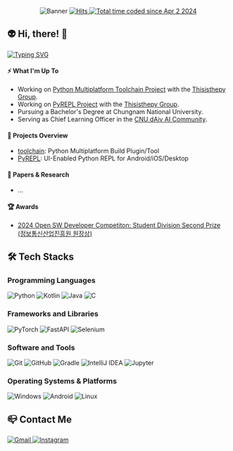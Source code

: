 <!-- Banner Section -->
<div align="center">
  <!-- Waving banner image -->
  <img src="https://capsule-render.vercel.app/api?type=waving&color=gradient&customColorList=3,4,6,14,15,18&height=200&text=Hello%20World!&fontSize=58&fontAlign=25&fontAlignY=43" alt="Banner" />
  
  <!-- GitHub hits counter -->
  <a href="https://hits.seeyoufarm.com">
    <img src="https://hits.seeyoufarm.com/api/count/incr/badge.svg?url=https%3A%2F%2Fgithub.com%2Fhaesol1013&count_bg=%2307D5C6&title_bg=%23555555&icon=github.svg&icon_color=%23E7E7E7&title=hits&edge_flat=false" alt="Hits" />
  </a>
  
  <!-- Wakatime badge -->
  <a href="https://wakatime.com/@018e9ebf-f215-481e-bbea-1fa1664c5069" target="_blank">
    <img src="https://wakatime.com/badge/user/018e9ebf-f215-481e-bbea-1fa1664c5069.svg" alt="Total time coded since Apr 2 2024" />
  </a>
</div>

<!-- Greeting Section -->
<h2 align="left">👽 Hi, there! 👋</h2>

<!-- Typing SVG for dynamic messages -->
<a href="https://git.io/typing-svg">
  <img src="https://readme-typing-svg.demolab.com?font=Jetbrains+Mono&pause=1000&color=15F5BA&vCenter=true&width=435&height=30&lines=A+student+with+a+passion+for+AI;Currently+learning+about+CS;Python+is+all+you+need" alt="Typing SVG" />
</a>

<!-- "What I'm Up To" Section -->
<h4>⚡ What I'm Up To</h4>
<ul>
  <li>Working on <a href="https://github.com/thisisthepy/toolchain">Python Multiplatform Toolchain Project</a> with the <a href="https://github.com/thisisthepy">Thisisthepy Group</a>.</li>
  <li>Working on <a href="https://github.com/thisisthepy/PyREPL">PyREPL Project</a> with the <a href="https://github.com/thisisthepy">Thisisthepy Group</a>.</li>
  <li>Pursuing a Bachelor's Degree at Chungnam National University.</li>
  <li>Serving as Chief Learning Officer in the <a href="https://github.com/dAiv-CNU">CNU dAiv AI Community</a>.</li>
</ul>

<!-- "Projects Overview" Section -->
<h4>🚀 Projects Overview</h4>
<ul>
  <li><a href="https://github.com/thisisthepy/toolchain">toolchain</a>: Python Multiplatform Build Plugin/Tool</li>
  <li><a href="https://github.com/thisisthepy/PyREPL">PyREPL</a>: UI-Enabled Python REPL for Android/iOS/Desktop</li>
</ul>

<!-- "Papers & Research" Section -->
<h4>📜 Papers & Research</h4>
<ul>
  <li>...</li>
</ul>

<!-- "Awards" Section -->
<h4>🏆 Awards</h4>
<ul>
  <li>
    <a href="https://www.oss.kr/dev_competition_activities/show/56abffeb-ce35-49d7-bba3-ebbf4367170f">
      2024 Open SW Developer Competiton: Student Division Second Prize (정보통신산업진흥원 원장상)
    </a>
  </li>
</ul>

<!-- "Tech Stacks" Section -->
<h2>🛠️ Tech Stacks</h2>

<!-- Programming Languages -->
<h3>Programming Languages</h3>
<img src="https://img.shields.io/badge/python-3776AB?style=for-the-badge&logo=python&logoColor=white" alt="Python">
<img src="https://img.shields.io/badge/kotlin-7F52FF?style=for-the-badge&logo=kotlin&logoColor=white" alt="Kotlin">
<img src="https://img.shields.io/badge/java-007396?style=for-the-badge&logoColor=white" alt="Java">
<img src="https://img.shields.io/badge/c-A8B9CC?style=for-the-badge&logo=c&logoColor=white" alt="C">

<!-- Frameworks and Libraries -->
<h3>Frameworks and Libraries</h3>
<img src="https://img.shields.io/badge/pytorch-EE4C2C?style=for-the-badge&logo=pytorch&logoColor=white" alt="PyTorch">
<img src="https://img.shields.io/badge/fastapi-009688?style=for-the-badge&logo=fastapi&logoColor=white" alt="FastAPI">
<img src="https://img.shields.io/badge/selenium-43B02A?style=for-the-badge&logo=selenium&logoColor=white" alt="Selenium">

<!-- Software and Tools -->
<h3>Software and Tools</h3>
<img src="https://img.shields.io/badge/git-F05032?style=for-the-badge&logo=git&logoColor=white" alt="Git">
<img src="https://img.shields.io/badge/github-181717?style=for-the-badge&logo=github&logoColor=white" alt="GitHub">
<img src="https://img.shields.io/badge/gradle-02303A?style=for-the-badge&logo=gradle&logoColor=white" alt="Gradle">
<img src="https://img.shields.io/badge/intellij%20idea-000000?style=for-the-badge&logo=intellijidea&logoColor=white" alt="IntelliJ IDEA">
<img src="https://img.shields.io/badge/jupyter-F37626?style=for-the-badge&logo=jupyter&logoColor=white" alt="Jupyter">

<!-- Operating Systems & Platforms -->
<h3>Operating Systems & Platforms</h3>
<img src="https://img.shields.io/badge/windows-0a70c5?style=for-the-badge&logo=windows&logoColor=white" alt="Windows">
<img src="https://img.shields.io/badge/android-34A853?style=for-the-badge&logo=android&logoColor=white" alt="Android">
<img src="https://img.shields.io/badge/linux-FCC624?style=for-the-badge&logo=linux&logoColor=white" alt="Linux">

<!-- "Contact Me" Section -->
<h2>📪 Contact Me</h2>
<div align="left">
  <a href="mailto:shinhaesol11@gmail.com">
    <img src="https://img.shields.io/badge/gmail-EA4335?style=for-the-badge&logo=gmail&logoColor=white" alt="Gmail">
  </a>
  <a href="https://www.instagram.com/sry.xiii" target="_blank">
    <img src="https://img.shields.io/badge/instagram-FF0069?style=for-the-badge&logo=instagram&logoColor=white" alt="Instagram">
  </a>
</div>

